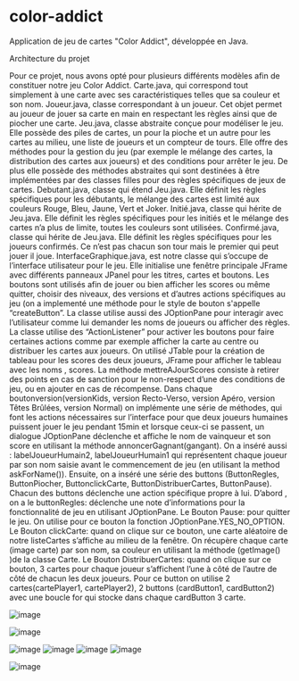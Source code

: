 # color-addict
Application de jeu de cartes "Color Addict", développée en Java.
	
Architecture du projet 


Pour ce projet, nous avons opté pour plusieurs différents modèles afin de constituer notre jeu Color Addict.
Carte.java, qui correspond tout simplement à une carte avec ses caractéristiques telles que sa couleur et son nom.
Joueur.java, classe correspondant à un joueur. Cet objet permet au joueur de jouer sa carte en main en respectant les règles ainsi que de piocher une carte.
Jeu.java, classe abstraite conçue pour modéliser le jeu. Elle possède des piles de cartes, un pour la pioche et un autre pour les cartes au milieu, une liste de joueurs et un compteur de tours. Elle offre des méthodes pour la gestion du jeu (par exemple le mélange des cartes, la distribution des cartes aux joueurs) et des conditions pour arrêter le jeu. De plus elle possède des méthodes abstraites qui sont destinées à être implémentées par des classes filles pour des règles spécifiques de jeux de cartes.
Debutant.java, classe qui étend Jeu.java. Elle définit les règles spécifiques pour les débutants, le mélange des cartes est limité aux couleurs Rouge, Bleu, Jaune, Vert et Joker.
Initié.java, classe qui hérite de Jeu.java. Elle définit les règles spécifiques pour les initiés et le mélange des cartes n’a plus de limite, toutes les couleurs sont utilisées.
Confirmé.java, classe qui hérite de Jeu.java. Elle définit les règles spécifiques pour les joueurs confirmés. Ce n’est pas chacun son tour mais le premier qui peut jouer il joue.
InterfaceGraphique.java, est notre classe qui s’occupe de l’interface utilisateur pour le jeu. Elle initialise une fenêtre principale JFrame avec différents panneaux JPanel pour les titres, cartes et boutons. Les boutons sont utilisés afin de jouer ou bien afficher les scores ou même quitter, choisir des niveaux, des versions et d’autres actions spécifiques au jeu (on a implementé une méthode pour le style de bouton s'appelle “createButton”. La classe utilise aussi des JOptionPane pour interagir avec l’utilisateur comme lui demander les noms de joueurs ou afficher des règles. La classe utilise des “ActionListener” pour activer les boutons pour faire certaines actions comme par exemple afficher la carte au centre ou distribuer les cartes aux joueurs.
On utilisé JTable pour la création de tableau pour les scores des deux joueurs, JFrame pour afficher le tableau avec les noms , scores. La méthode mettreAJourScores consiste à retirer des points en cas de sanction pour  le non-respect d’une des conditions de jeu, ou en ajouter en cas de récompense. Dans chaque boutonversion(versionKids, version Recto-Verso, version Apéro, version Têtes Brûlées, version Normal) on implémente une série de méthodes, qui font les actions nécessaires sur l’interface pour que deux joueurs humaines puissent jouer le jeu pendant 15min et lorsque ceux-ci se passent, un dialogue JOptionPane  déclenche et affiche le nom de vainqueur  et son score en utilisant la méthode annoncerGagnant(gangant). On a inséré aussi : labelJoueurHumain2, labelJoueurHumain1 qui représentent chaque joueur par son nom saisie avant le commencement de jeu (en utilisant la method askForName()).
Ensuite, on a inséré une série des buttons (ButtonRegles, ButtonPiocher, ButtonclickCarte, ButtonDistribuerCartes, ButtonPause).
Chacun des buttons déclenche une action spécifique propre à lui.
D’abord , on a le buttonRegles: déclenche une note d’informations pour la fonctionnalité de jeu en utilisant JOptionPane.
Le Bouton Pause: pour quitter le  jeu. On utilise pour ce bouton la fonction JOptionPane.YES_NO_OPTION.
Le Bouton clickCarte: quand on clique sur ce bouton, une carte aléatoire de notre listeCartes s’affiche au milieu de la fenêtre. On récupère chaque carte (image carte) par son nom, sa couleur en utilisant la méthode (getImage() )de la classe Carte.
Le Bouton DistribuerCartes: quand on clique sur ce bouton, 3 cartes pour chaque joueur s’affichent l’une à côté de l’autre de côté de chacun les deux joueurs. Pour ce button on utilise 2 cartes(cartePlayer1, cartePlayer2), 2 buttons (cardButton1, cardButton2) avec une boucle for qui stocke dans chaque cardButton 3 carte.

![image](https://github.com/sana-rekbi/color-addict/assets/138128268/bb1583f5-2c64-4c09-b2a4-b45164b0c976)

![image](https://github.com/sana-rekbi/color-addict/assets/138128268/6f762857-7839-42be-8835-fd468afc7d63)

![image](https://github.com/sana-rekbi/color-addict/assets/138128268/0acef057-cbe0-407e-93a5-ca9ba2adac1c)
![image](https://github.com/sana-rekbi/color-addict/assets/138128268/0feacc9f-0eea-40e1-b4d5-46b1a64b5b6d)
![image](https://github.com/sana-rekbi/color-addict/assets/138128268/c70b0e16-c727-4b12-b881-9f22a6a70f49)
![image](https://github.com/sana-rekbi/color-addict/assets/138128268/c3e54035-b078-48ed-9420-87e0ea1c2eed)


![image](https://github.com/sana-rekbi/color-addict/assets/138128268/af1793c2-29ce-4d1e-bb1b-228b4510d214)
